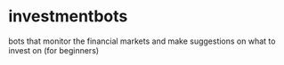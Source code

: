 # investmentbots
bots that monitor the financial markets and make suggestions on what to invest on (for beginners)
